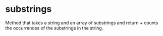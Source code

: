 # substrings
Method that takes a string and an array of substrings and return + counts the occurrences of the substrings in the string.
